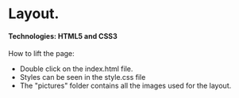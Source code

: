 # Layout.

#### Technologies: HTML5 and CSS3

How to lift the page:

- Double click on the index.html file.
- Styles can be seen in the style.css file
- The "pictures" folder contains all the images used for the layout.
